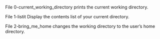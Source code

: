 File 0-current_working_directory prints the current working directory.

File 1-listit Display the contents list of your current directory.

File 2-bring_me_home changes the working directory to the user’s home directory.
